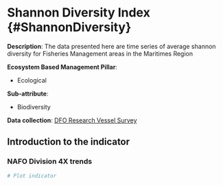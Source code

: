 # Shannon Diversity Index {#ShannonDiversity}

**Description**: The data presented here are time series of average shannon diversity for Fisheries Management areas in the Maritimes Region

**Ecosystem Based Management Pillar**:

  - Ecological
  
**Sub-attribute**:

  - Biodiversity

**Data collection**: [DFO Research Vessel Survey](https://publications.gc.ca/site/eng/9.933961/publication.html?wbdisable=true)

## Introduction to the indicator

### NAFO Division 4X trends


```r
# Plot indicator

```
